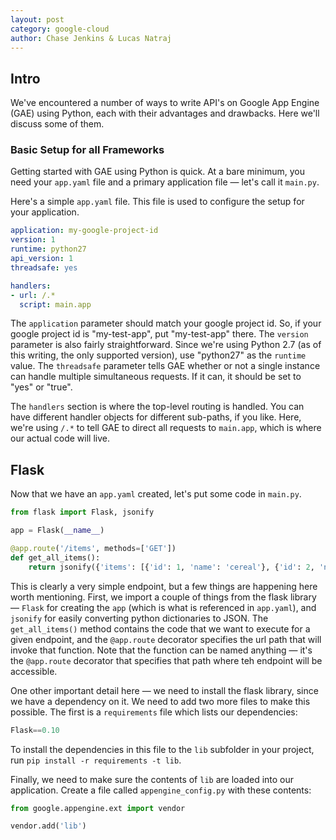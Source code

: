 ```yaml
---
layout: post
category: google-cloud
author: Chase Jenkins & Lucas Natraj
---
```


## Intro

We've encountered a number of ways to write API's on Google App Engine (GAE) using Python, each with their advantages and drawbacks. Here we'll discuss some of them.

### Basic Setup for all Frameworks

Getting started with GAE using Python is quick. At a bare minimum, you need your `app.yaml` file and a primary application file — let's call it `main.py`.

Here's a simple `app.yaml` file. This file is used to configure the setup for your application.

```yaml
application: my-google-project-id
version: 1
runtime: python27
api_version: 1
threadsafe: yes

handlers:
- url: /.*
  script: main.app
```

The `application` parameter should match your google project id. So, if your google project id is "my-test-app", put "my-test-app" there. The `version` parameter is also fairly straightforward. Since we're using Python 2.7 (as of this writing, the only supported version), use "python27" as the `runtime` value. The `threadsafe` parameter tells GAE whether or not a single instance can handle multiple simultaneous requests. If it can, it should be set to "yes" or "true".

The `handlers` section is where the top-level routing is handled. You can have different handler objects for different sub-paths, if you like. Here, we're using `/.*` to tell GAE to direct all requests to `main.app`, which is where our actual code will live.

## Flask

Now that we have an `app.yaml` created, let's put some code in `main.py`.

```python
from flask import Flask, jsonify

app = Flask(__name__)

@app.route('/items', methods=['GET'])
def get_all_items():
    return jsonify({'items': [{'id': 1, 'name': 'cereal'}, {'id': 2, 'name': 'banana'}]})
```

This is clearly a very simple endpoint, but a few things are happening here worth mentioning. First, we import a couple of things from the flask library — `Flask` for creating the `app` (which is what is referenced in `app.yaml`), and `jsonify` for easily converting python dictionaries to JSON. The `get_all_items()` method contains the code that we want to execute for a given endpoint, and the `@app.route` decorator specifies the url path that will invoke that function. Note that the function can be named anything — it's the `@app.route` decorator that specifies that path where teh endpoint will be accessible.

One other important detail here — we need to install the flask library, since we have a dependency on it. We need to add two more files to make this possible. The first is a `requirements` file which lists our dependencies:

```python
Flask==0.10
```

To install the dependencies in this file to the `lib` subfolder in your project, run `pip install -r requirements -t lib`.

Finally, we need to make sure the contents of `lib` are loaded into our application. Create a file called `appengine_config.py` with these contents:

```python
from google.appengine.ext import vendor

vendor.add('lib')
```

